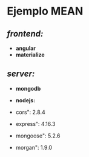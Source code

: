 Ejemplo MEAN
============
*frontend:*
---------
* **angular**
 * **materialize**


*server:*
-------
* **mongodb**
* **nodejs:**

 * cors": 2.8.4
 * express": 4.16.3
 * mongoose": 5.2.6
 * morgan": 1.9.0
